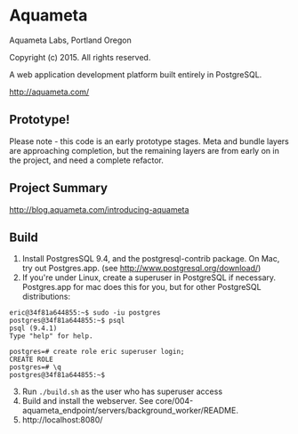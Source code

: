 # Aquameta

Aquameta Labs, Portland Oregon

Copyright (c) 2015.  All rights reserved.

A web application development platform built entirely in PostgreSQL.

http://aquameta.com/

## Prototype!

Please note - this code is an early prototype stages.  Meta and bundle layers are approaching completion, but the remaining layers are from early on in the project, and need a complete refactor.

## Project Summary

http://blog.aquameta.com/introducing-aquameta

## Build
1. Install PostgresSQL 9.4, and the postgresql-contrib package.  On Mac, try out Postgres.app.  (see http://www.postgresql.org/download/)
2. If you're under Linux, create a superuser in PostgreSQL if necessary.  Postgres.app for mac does this for you, but for other PostgreSQL distributions:
```
eric@34f81a644855:~$ sudo -iu postgres
postgres@34f81a644855:~$ psql
psql (9.4.1)
Type "help" for help.

postgres=# create role eric superuser login;
CREATE ROLE
postgres=# \q
postgres@34f81a644855:~$
```
3. Run `./build.sh` as the user who has superuser access
4. Build and install the webserver.  See core/004-aquameta_endpoint/servers/background_worker/README.
5. http://localhost:8080/
